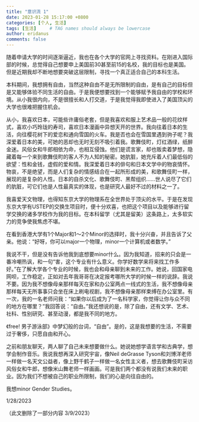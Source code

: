 ```yaml
---
title: "意识流 1"
date: 2023-01-28 15:17:00 +0800
categories: [个人, 生活]
tags: [生活]     # TAG names should always be lowercase
author: eridanus
comments: false
---
```


随着申请大学的时间逐渐逼近，我也在各个大学的官网上寻找资料。在刚进入国际部的时候，总觉得自己想要申上美国前30甚至前15的名校，我的目标也是美国。但是近期我却不断地想要突破这层限制，寻找一个真正适合自己的本科生活。

本科期间，我想拥有自由，当然这种自由不是无所限制的自由，是有自己的目标但是又能够体验不同生活的自由。于是我便想要找到一个能够赋予我自由的学校和环境。从小我很内向，不是很擅长和人打交道，于是我觉得我即使进入了美国顶尖的大学也很难把握住机会。

从小，我喜欢日本，可能些许庸俗老套，但是我喜欢和服上艺术品一般的花纹样式，喜欢小巧玲珑的寿司，喜欢日本漫画中异想天开的世界。我向往着日本的生活，向往樱花树下的爱恋和通向雪国的火车。我是否也会在雪国里遇到驹子呢？我深爱着日本的美，可她的恶却也无时无刻不吸引着我。歌舞伎町，灯红酒绿，纸醉金迷。风俗女和牛郎相依为命，也相互侵蚀。他们是谎言家，却也贩卖着梦想，隐藏着每一个来到歌舞伎町的客人不为人知的秘密。她肮脏，她充斥着人们最低俗的欲望：性和金钱，虚假的爱和情。我深爱着日本的俳句和日本文学中的物哀情怀。物哀，不是绝望，而是人们复杂的情感结合在一起所形成的美，和歌舞伎町一样，展现的是复杂的人性。日本的自杀文化、歌舞伎町、黑帮组织……世人说尽了它们的肮脏，可它们也是人性最真实的体现，也是研究人最好不过的材料之一了。

我喜爱天文物理，也得知东京大学的物理系在全世界处于顶尖的水平。于是在发现东京大学有USTEP的交换生项目时，便十分欢喜，也把这个项目以及能够进行留学交换的诸多学校作为我的目标。在本科留学（尤其是留美）这条路上，太多软实力的竞争使我焦虑不堪。

在看到香港大学有1个Major和1～2个Minor的选择时，我十分兴奋，并且告诉了父亲。他说：“好呀，你可以major一个物理，minor一个计算机或者数学。”

我说不干，但是没有告诉他我到底想要minor什么。因为我知道，招来的只会是一番冷嘲热讽，和一句“害，这个专业有什么意义。你学好数学来将来找工作多好。”在了解大学各个专业的时候，我也会和母亲聊到未来的工作。她说，回国家电网呗，工作稳定，正如对去年我哥哥在决定报考哪所大学的时候一样的说辞。我说不要。因为我不想像母亲那样每天在家和办公室两点一线式的生活，我不想像母亲那样每天无所事事只会坐在床上刷电视剧，我不想像母亲那样束缚在办公室里。有一次，我的一名老师问我：“如果你以后成为了一名科学家，你觉得让你与众不同的地方在哪里？”我回答说：“自由。”我还想说的是，除了自由，还有文学、艺术、社科、性别研究、甚至动漫，都是我不同的地方。

《free! 男子游泳部》中梦幻般的台词，“自由”。是的，这是我想要的生活，不需要过于奢侈，只愿自由和开心。

之前和朋友聊天，两人聊了自己未来想要做什么。她说她想学语言学和古典学，想学会制作音乐。我说我想再深入研究宇宙，像Neil deGrasse Tyson和刘博洋老师一样做一名天文公益者，像上野千鹤子一样做一名女性主义者，想去歌舞伎町采访风俗女和牛郎，想像米山舞老师一样画画。可是我们两个都没有说我们未来的职业。因为我们不想被自己的职业所限制，我们的心是向往自由的。

我想minor Gender Studies。

1/28/2023

（此文删除了一部分内容 3/9/2023）